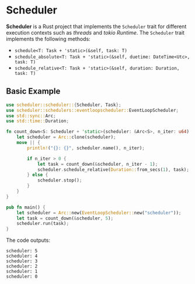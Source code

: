 # Scheduler

**Scheduler** is a Rust project that implements the `Scheduler` trait for different execution contexts such as *threads* and *tokio Runtime*.
The `Scheduler` trait implements the following methods:
* `schedule<T: Task + 'static>(&self, task: T)`
* `schedule_absolute<T: Task + 'static>(&self, duetime: DateTime<Utc>, task: T)`
* `schedule_relative<T: Task + 'static>(&self, duration: Duration, task: T)`

## Basic Example

```rust
use scheduler::scheduler::{Scheduler, Task};
use scheduler::schedulers::eventloopscheduler::EventLoopScheduler;
use std::sync::Arc;
use std::time::Duration;

fn count_down<S: Scheduler + 'static>(scheduler: &Arc<S>, n_iter: u64) -> impl Task + 'static {
    let scheduler = Arc::clone(scheduler);
    move || {
        println!("{}: {}", scheduler.name(), n_iter);

        if n_iter > 0 {
            let task = count_down(&scheduler, n_iter - 1);
            scheduler.schedule_relative(Duration::from_secs(1), task);
        } else {
            scheduler.stop();
        }
    }
}

pub fn main() {
    let scheduler = Arc::new(EventLoopScheduler::new("scheduler"));
    let task = count_down(&scheduler, 5);
    scheduler.run(task);
}
```

The code outputs:

```
scheduler: 5
scheduler: 4
scheduler: 3
scheduler: 2
scheduler: 1
scheduler: 0
```
